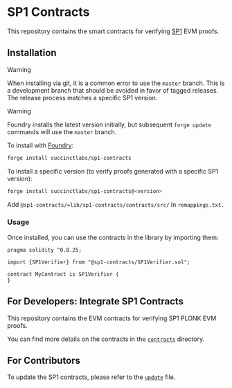 # SP1 Contracts

This repository contains the smart contracts for verifying [SP1](https://github.com/succinctlabs/sp1) EVM proofs.

## Installation

> [!WARNING]
> When installing via git, it is a common error to use the `master` branch. This is a development branch that should be avoided in favor of tagged releases. The release process matches a specific SP1 version.

> [!WARNING]
> Foundry installs the latest version initially, but subsequent `forge update` commands will use the `master` branch.

To install with [Foundry](https://github.com/foundry-rs/foundry):

```bash
forge install succinctlabs/sp1-contracts
```

To install a specific version (to verify proofs generated with a specific SP1 version):
```bash
forge install succinctlabs/sp1-contracts@<version>
```

Add `@sp1-contracts/=lib/sp1-contracts/contracts/src/` in `remappings.txt.`

### Usage

Once installed, you can use the contracts in the library by importing them:

```solidity
pragma solidity ^0.8.25;

import {SP1Verifier} from "@sp1-contracts/SP1Verifier.sol";

contract MyContract is SP1Verifier {
}
```

## For Developers: Integrate SP1 Contracts

This repository contains the EVM contracts for verifying SP1 PLONK EVM proofs.

You can find more details on the contracts in the [`contracts`](./contracts/README.md) directory.

## For Contributors

To update the SP1 contracts, please refer to the [`update`](./UPDATE_CONTRACTS.md) file.
